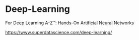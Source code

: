 # Deep-Learning
For Deep Learning A-Z™: Hands-On Artificial Neural Networks

https://www.superdatascience.com/deep-learning/

